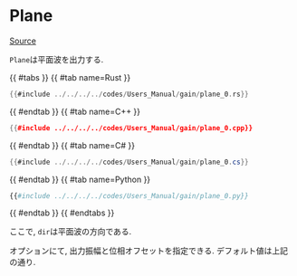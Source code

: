 # Plane
[Source](https://github.com/shinolab/autd3-rs/blob/v33.0.0/autd3/src/datagram/gain/plane.rs)

`Plane`は平面波を出力する.

{{ #tabs }}
{{ #tab name=Rust }}
```rust
{{#include ../../../../codes/Users_Manual/gain/plane_0.rs}}
```
{{ #endtab }}
{{ #tab name=C++ }}
```cpp
{{#include ../../../../codes/Users_Manual/gain/plane_0.cpp}}
```
{{ #endtab }}
{{ #tab name=C# }}
```cs
{{#include ../../../../codes/Users_Manual/gain/plane_0.cs}}
```
{{ #endtab }}
{{ #tab name=Python }}
```python
{{#include ../../../../codes/Users_Manual/gain/plane_0.py}}
```
{{ #endtab }}
{{ #endtabs }}

ここで, `dir`は平面波の方向である.

オプションにて, 出力振幅と位相オフセットを指定できる.
デフォルト値は上記の通り.

